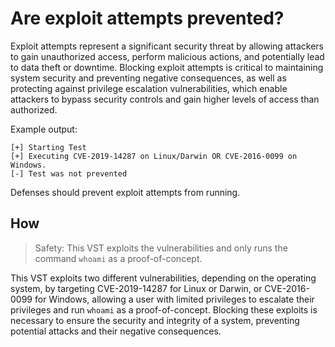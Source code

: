 # Are exploit attempts prevented?

Exploit attempts represent a significant security threat by allowing attackers to gain unauthorized access, perform malicious actions, and potentially lead to data theft or downtime. Blocking exploit attempts is critical to maintaining system security and preventing negative consequences, as well as protecting against privilege escalation vulnerabilities, which enable attackers to bypass security controls and gain higher levels of access than authorized. 

Example output:
```
[+] Starting Test
[+] Executing CVE-2019-14287 on Linux/Darwin OR CVE-2016-0099 on Windows.
[-] Test was not prevented
```
Defenses should prevent exploit attempts from running.

## How

> Safety: This VST exploits the vulnerabilities and only runs the command `whoami` as a proof-of-concept.

This VST exploits two different vulnerabilities, depending on the operating system, by targeting CVE-2019-14287 for Linux or Darwin, or CVE-2016-0099 for Windows, allowing a user with limited privileges to escalate their privileges and run `whoami` as a proof-of-concept. Blocking these exploits is necessary to ensure the security and integrity of a system, preventing potential attacks and their negative consequences.

